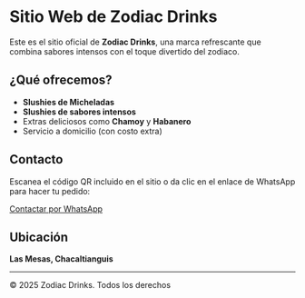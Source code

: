 # Sitio Web de Zodiac Drinks

Este es el sitio oficial de **Zodiac Drinks**, una marca refrescante que combina sabores intensos con el toque divertido del zodiaco.

## ¿Qué ofrecemos?

- **Slushies de Micheladas**
- **Slushies de sabores intensos**
- Extras deliciosos como **Chamoy** y **Habanero**
- Servicio a domicilio (con costo extra)

## Contacto

Escanea el código QR incluido en el sitio o da clic en el enlace de WhatsApp para hacer tu pedido:

[Contactar por WhatsApp](https://wa.me/+529331468606?text=Hola,%20quiero%20pedir%20slushie)

## Ubicación

**Las Mesas, Chacaltianguis**

---

© 2025 Zodiac Drinks. Todos los derechos 
